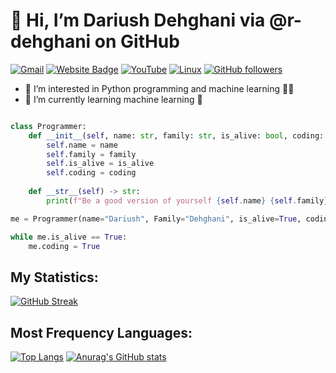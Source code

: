 # 👋 Hi, I’m **Dariush Dehghani** via @r-dehghani on GitHub

[![Gmail](https://img.shields.io/badge/-Gmail-c14438?style=flat&logo=Gmail&logoColor=white)](mailto:r.dehghani.90@gmail.com)
[![Website Badge](https://img.shields.io/badge/-Website-c14438?style=flat&logo=Google-Chrome&logoColor=white&link=http://www.yakhdoon.ir)](http://www.yakhdoon.ir)
[![YouTube](https://img.shields.io/youtube/channel/views/UCjLR8wopblatLugb6NQ_rXg?style=social)](https://www.youtube.com/channel/UCjLR8wopblatLugb6NQ_rXg)
[![Linux](https://svgshare.com/i/Zhy.svg)](https://svgshare.com/i/Zhy.svg)
[![GitHub followers](https://img.shields.io/github/followers/r-dehghani.svg?style=social&label=Follow&maxAge=2592000)](https://github.com/r-dehghani?tab=followers)

- 👀 I’m interested in Python programming and machine learning :man_technologist:
- 🌱 I’m currently learning machine learning :brain:



<!-- [![PyPI download month](https://img.shields.io/pypi/dm/ansicolortags.svg)](https://pypi.python.org/pypi/ansicolortags/) -->

```python

class Programmer:
    def __init__(self, name: str, family: str, is_alive: bool, coding: bool = False):
        self.name = name
        self.family = family
        self.is_alive = is_alive
        self.coding = coding
    
    def __str__(self) -> str:
        print(f"Be a good version of yourself {self.name} {self.family}.")

me = Programmer(name="Dariush", Family="Dehghani", is_alive=True, coding=None)

while me.is_alive == True:
    me.coding = True
```

My Statistics:
-

[![GitHub Streak](https://streak-stats.demolab.com/?user=r-dehghani&theme=dark&layout=compact)](https://git.io/streak-stats)



Most Frequency Languages:
-
[![Top Langs](https://github-readme-stats.vercel.app/api/top-langs/?username=r-dehghani&theme=dark&card_width=350px)](https://github.com/anuraghazra/github-readme-stats)
[![Anurag's GitHub stats](https://github-readme-stats.vercel.app/api?username=r-dehghani&theme=dark&card_width=350px&line_height=27)](https://github.com/anuraghazra/github-readme-stats)
<!---
r-dehghani/r-dehghani is a ✨ special ✨ repository because its `README.md` (this file) appears on your GitHub profile.
You can click the Preview link to take a look at your changes.
--->
